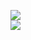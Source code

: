 [![](https://img.shields.io/badge/Made%20With-Github%20Spray-lightgrey.svg?style=for-the-badge&logo=github)](https://github.com/Annihil/github-spray#3268)  
[![](https://i.imgur.com/2DrTn0Z.gif)](https://github.com/Annihil/github-spray)